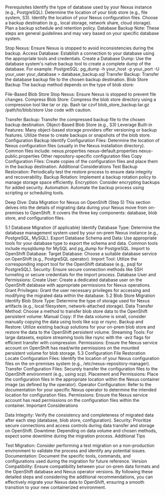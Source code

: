 Prerequisites
Identify the type of database used by your Nexus instance (e.g., PostgreSQL).
Determine the location of your blob store (e.g., file system, S3).
Identify the location of your Nexus configuration files.
Choose a backup destination (e.g., local storage, network share, cloud storage).
Plan a backup schedule and retention policy.
Database Backup
Note: These steps are general guidelines and may vary based on your specific database system.

Stop Nexus: Ensure Nexus is stopped to avoid inconsistencies during the backup.
Access Database: Establish a connection to your database using the appropriate tools and credentials.
Create a Database Dump: Use the database system's native backup tool to create a complete dump of the database. For example:
PostgreSQL: pg_dump -h your_host -p your_port -U your_user your_database > database_backup.sql
Transfer Backup: Transfer the database backup file to the chosen backup destination.
Blob Store Backup
The backup method depends on the type of blob store:

File-Based Blob Store
Stop Nexus: Ensure Nexus is stopped to prevent file changes.
Compress Blob Store: Compress the blob store directory using a compression tool like tar or zip.
Bash
tar czvf blob_store_backup.tar.gz /path/to/blob/store
Use code with caution.

Transfer Backup: Transfer the compressed backup file to the chosen backup destination.
Object-Based Blob Store (e.g., S3)
Leverage Built-in Features: Many object-based storage providers offer versioning or backup features. Utilize these to create backups or snapshots of the blob store.
Configuration Backup
Identify Configuration Files: Determine the location of Nexus configuration files (usually in the Nexus installation directory). Common files include:
nexus.properties
nexus-default.properties
nexus-public.properties
Other repository-specific configuration files
Copy Configuration Files: Create copies of the configuration files and place them in the backup destination.
Additional Considerations
Test Backup Restoration: Periodically test the restore process to ensure data integrity and recoverability.
Backup Rotation: Implement a backup rotation policy to manage storage space efficiently.
Encryption: Consider encrypting backups for added security.
Automation: Automate the backup process using scripting or scheduling tools.





Deep Dive: Data Migration for Nexus on OpenShift (Step 5)
This section delves into the details of migrating data during your Nexus move from on-premises to OpenShift. It covers the three key components: database, blob store, and configuration files.

5.1 Database Migration (if applicable)
Identify Database Type: Determine the database management system used by your on-prem Nexus instance (e.g., PostgreSQL, MySQL).
Export Database Schema and Data: Use appropriate tools for your database type to export the schema and data. Common tools include mysqldump for MySQL and pg_dump for PostgreSQL.
Import to OpenShift Database:
Target Database: Choose a suitable database service on OpenShift (e.g., PostgreSQL operator).
Import Tool: Utilize the corresponding import tool for the OpenShift database (e.g., psql for PostgreSQL).
Security: Ensure secure connection methods like SSH tunneling or secure credentials for the import process.
Database User and Permissions:
Create User: Create a dedicated database user on the OpenShift database with appropriate permissions for Nexus operations.
Grant Privileges: Grant the user necessary privileges for accessing and modifying the migrated data within the database.
5.2 Blob Store Migration
Identify Blob Store Type: Determine the type of storage used for Nexus artifacts (e.g., local filesystem, network-attached storage).
Data Transfer Method: Choose a method to transfer blob store data to the OpenShift persistent volume:
Manual Copy: If the data volume is small, consider manually copying the data using tools like scp or rsync.
Backup and Restore: Utilize existing backup solutions for your on-prem blob store and restore the data to the OpenShift persistent volume.
Streaming Tools: For large datasets, explore streaming tools like rsync with the -avz flags for efficient transfer with compression.
Permissions: Ensure the Nexus service account on OpenShift has read/write permissions on the mounted persistent volume for blob storage.
5.3 Configuration File Restoration
Locate Configuration Files: Identify the location of your Nexus configuration files on the on-premises system (e.g., /etc/nexus-repository-manager).
Transfer Configuration Files: Securely transfer the configuration files to the OpenShift environment (e.g., using scp).
Placement and Permissions: Place the configuration files in the appropriate location within the Nexus container image (as defined by the operator).
Operator Configuration: Refer to the documentation for your specific Nexus operator to determine the intended location for configuration files.
Permissions: Ensure the Nexus service account has read permissions on the configuration files within the container.
Important Considerations

Data Integrity: Verify the consistency and completeness of migrated data after each step (database, blob store, configuration).
Security: Prioritize secure connections and access controls during data transfer and storage on OpenShift.
Downtime: Depending on data volume and chosen methods, expect some downtime during the migration process.
Additional Tips

Test Migration: Consider performing a test migration on a non-production environment to validate the process and identify any potential issues.
Documentation: Document the specific tools, commands, and configurations used during the migration for future reference.
Version Compatibility: Ensure compatibility between your on-prem data formats and the OpenShift database and Nexus operator versions.
By following these detailed steps and considering the additional recommendations, you can effectively migrate your Nexus data to OpenShift, ensuring a smooth transition to your new containerized environment.
